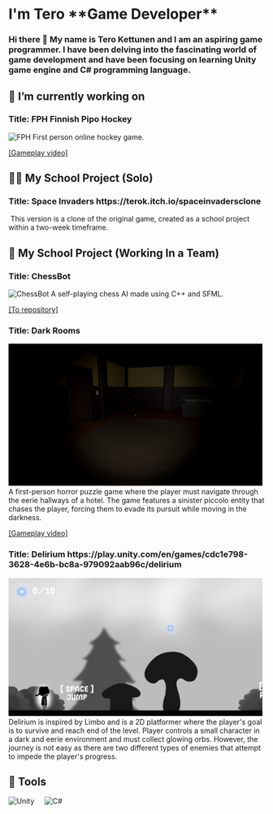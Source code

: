 <h1>I'm Tero <strong>**Game Developer**</strong></h1>
<h3>Hi there 👋 My name is Tero Kettunen and I am an aspiring game programmer. I have been delving into the fascinating world of game development and have been focusing on learning Unity game engine and C# programming language.</h3>





<h2>🔭 I’m currently working on</h2>
<h3>Title: FPH Finnish Pipo Hockey </h3><img alt="FPH" width="500px" src="https://raw.githubusercontent.com/Erto87/Erto87/main/FPH.gif"/>
First person online hockey game.

[[Gameplay video]](https://www.youtube.com/watch?v=qahDzt_Aobc)





<h2>👨‍💻 My School Project (Solo)</h2>
<h3>Title: Space Invaders https://terok.itch.io/spaceinvadersclone</h3><img alt="" width="500px" src="https://raw.githubusercontent.com/Erto87/Erto87/refs/heads/main/Spaceinvaders.gif"/>
This version is a clone of the original game, created as a school project within a two-week timeframe.









<h2>👯 My School Project (Working In a Team)</h2>

<h3>Title: ChessBot  </h3><img alt="ChessBot" width="500px" src="https://raw.githubusercontent.com/Erto87/Erto87/main/chess.gif"/>
A self-playing chess AI made using C++ and SFML.

[[To repository]](https://github.com/Erto87/ChessBot)



<h3>Title: Dark Rooms  </h3><img alt="DarkRooms" width="500px" src="https://raw.githubusercontent.com/Erto87/Erto87/main/DarkRooms.png"/>
A first-person horror puzzle game where the player must navigate through the eerie hallways of a hotel. The game features a sinister piccolo entity that chases the player, forcing them to evade its pursuit while moving in the darkness.

[[Gameplay video]](https://www.youtube.com/watch?v=7ZX4Ji5UHEM&ab_channel=Diskokeisari)



<h3>Title: Delirium https://play.unity.com/en/games/cdc1e798-3628-4e6b-bc8a-979092aab96c/delirium</h3><img alt="Delirium" width="500px" src="https://raw.githubusercontent.com/Erto87/Erto87/main/Delirium.png"/>
Delirium is inspired by Limbo and is a 2D platformer where the player's goal is to survive and reach end of the level. Player controls a small character in a dark and eerie environment and must collect glowing orbs. However, the journey is not easy as there are two different types of enemies that attempt to impede the player's progress.
</details>
  
<h2>🧰 Tools</h2>
<div style="display:flex;">
  <div style="margin-right:20px;">
    <img alt="Unity" width="100px" src="https://upload.wikimedia.org/wikipedia/commons/8/8a/Official_unity_logo.png"/>
  </div>
  <div>
    <img alt="C#" width="100px" src="https://upload.wikimedia.org/wikipedia/commons/4/4f/Csharp_Logo.png"/>
  </div>
</div>
<br />





<!--
**Erto87/Erto87** is a ✨ _special_ ✨ repository because its `README.md` (this file) appears on your GitHub profile.

Here are some ideas to get you started:

- 🔭 I’m currently working on ...
- 🌱 I’m currently learning ...
- 👯 I’m looking to collaborate on ...
- 🤔 I’m looking for help with ...
- 💬 Ask me about ...
- 📫 How to reach me: ...
- 😄 Pronouns: ...
- ⚡ Fun fact: ...
-->
